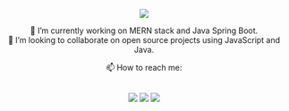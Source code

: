 

<!--

### Hi there 👋
**aditya-uniyal/aditya-uniyal** is a ✨ _special_ ✨ repository because its `README.md` (this file) appears on your GitHub profile.

Here are some ideas to get you started:

- 🔭 I’m currently working on ...
- 🌱 I’m currently learning ...
- 👯 I’m looking to collaborate on ...
- 🤔 I’m looking for help with ...
- 💬 Ask me about ...
- 📫 How to reach me: ...
- 😄 Pronouns: ...
- ⚡ Fun fact: ...
-->




<p align="center">
  <img src="https://media.tenor.com/kxZgL7zPf0EAAAAC/hello-world-seytonic.gif"/>
</p>

<p align="center">
  <div align="center">
    🔭 I’m currently working on MERN stack and Java Spring Boot.
  </div>
  <div align="center">
    👯 I’m looking to collaborate on open source projects using JavaScript and Java.
  </div>
</p>


<div align="center">
  📫 How to reach me:
</div>

<br/>

<p align="center">
  <i>
    <a href="https://www.adityauniyal.dev" target="_blank"><img src="https://img.shields.io/website?url=https%3A%2F%2Fwww.adityauniyal.dev" /></a>
    <a href="https://www.linkedin.com/in/aditya-uniyal-bbb85015a/" target="_blank"><img src="https://img.shields.io/badge/LinkedIn-%40AdityaUniyal-blue?style=for-the-badge" /></a>
    <a href="mailto:uniyal.aditya61@gmail.com"><img src="https://img.shields.io/badge/-GMAIL-D14836?style=for-the-badge&logo=gmail&logoColor=white"></a> 
  </i>
</p>

